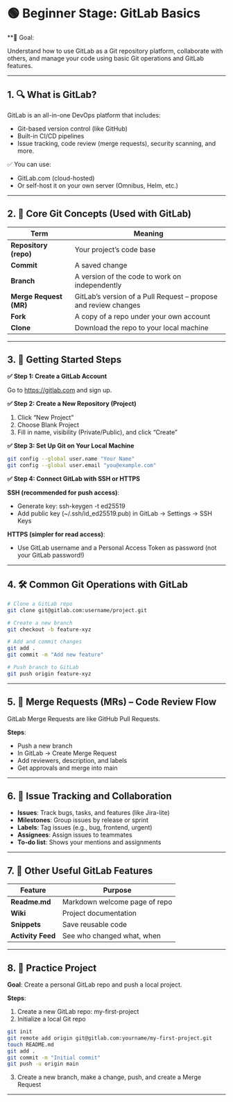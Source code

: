 # 🟢 Beginner Stage: GitLab Basics

**🎯 Goal:

Understand how to use GitLab as a Git repository platform, collaborate with others, and manage your code using basic Git operations and GitLab features.

---

## 1. 🔍 What is GitLab?

GitLab is an all-in-one DevOps platform that includes:

- Git-based version control (like GitHub)
- Built-in CI/CD pipelines
- Issue tracking, code review (merge requests), security scanning, and more.

✅ You can use:

- GitLab.com (cloud-hosted)
- Or self-host it on your own server (Omnibus, Helm, etc.)

---

## 2. 🧱 Core Git Concepts (Used with GitLab)

| Term                   | Meaning                                                         |
| ---------------------- | --------------------------------------------------------------- |
| **Repository (repo)**  | Your project’s code base                                        |
| **Commit**             | A saved change                                                  |
| **Branch**             | A version of the code to work on independently                  |
| **Merge Request (MR)** | GitLab’s version of a Pull Request – propose and review changes |
| **Fork**               | A copy of a repo under your own account                         |
| **Clone**              | Download the repo to your local machine                         |

---

## 3. 🚀 Getting Started Steps 

**✅ Step 1: Create a GitLab Account**

Go to https://gitlab.com and sign up.

**✅ Step 2: Create a New Repository (Project)**

1. Click “New Project”
2. Choose Blank Project
3. Fill in name, visibility (Private/Public), and click “Create”

**✅ Step 3: Set Up Git on Your Local Machine**

```bash
git config --global user.name "Your Name"
git config --global user.email "you@example.com"
```

**✅ Step 4: Connect GitLab with SSH or HTTPS**

**SSH (recommended for push access)**:

- Generate key: ssh-keygen -t ed25519
- Add public key (~/.ssh/id_ed25519.pub) in GitLab → Settings → SSH Keys

**HTTPS (simpler for read access)**:

- Use GitLab username and a Personal Access Token as password (not your GitLab password!)

---

## 4. 🛠️ Common Git Operations with GitLab

```bash
# Clone a GitLab repo
git clone git@gitlab.com:username/project.git

# Create a new branch
git checkout -b feature-xyz

# Add and commit changes
git add .
git commit -m "Add new feature"

# Push branch to GitLab
git push origin feature-xyz
```

---

## 5. 🔁 Merge Requests (MRs) – Code Review Flow

GitLab Merge Requests are like GitHub Pull Requests.

**Steps**:

- Push a new branch
- In GitLab → Create Merge Request
- Add reviewers, description, and labels
- Get approvals and merge into main

---

## 6. 🐞 Issue Tracking and Collaboration

- **Issues**: Track bugs, tasks, and features (like Jira-lite)
- **Milestones**: Group issues by release or sprint
- **Labels**: Tag issues (e.g., bug, frontend, urgent)
- **Assignees**: Assign issues to teammates
- **To-do list**: Shows your mentions and assignments

---

## 7. 📁 Other Useful GitLab Features

| Feature           | Purpose                       |
| ----------------- | ----------------------------- |
| **Readme.md**     | Markdown welcome page of repo |
| **Wiki**          | Project documentation         |
| **Snippets**      | Save reusable code            |
| **Activity Feed** | See who changed what, when    |

---

## 8. 🧪 Practice Project

**Goal**: Create a personal GitLab repo and push a local project.

**Steps**:

1. Create a new GitLab repo: my-first-project
2. Initialize a local Git repo

```bash
git init
git remote add origin git@gitlab.com:yourname/my-first-project.git
touch README.md
git add .
git commit -m "Initial commit"
git push -u origin main
```
3. Create a new branch, make a change, push, and create a Merge Request

---
